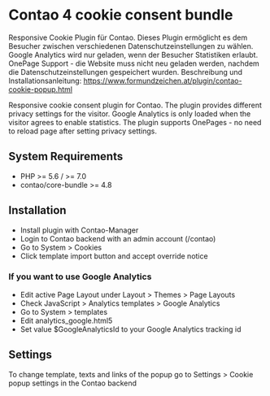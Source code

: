 # Contao 4 cookie consent bundle

Responsive Cookie Plugin für Contao.
Dieses Plugin ermöglicht es dem Besucher zwischen verschiedenen Datenschutzeinstellungen zu wählen.
Google Analytics wird nur geladen, wenn der Besucher Statistiken erlaubt.
OnePage Support - die Website muss nicht neu geladen werden, nachdem die Datenschutzeinstellungen gespeichert wurden. 
Beschreibung und Installationsanleitung: https://www.formundzeichen.at/plugin/contao-cookie-popup.html

Responsive cookie consent plugin for Contao.
The plugin provides different privacy settings for the visitor.
Google Analytics is only loaded when the visitor agrees to enable statistics.
The plugin supports OnePages - no need to reload page after setting privacy settings. 

## System Requirements 
- PHP >= 5.6 / >= 7.0
- contao/core-bundle >= 4.8

## Installation
- Install plugin with Contao-Manager
- Login to Contao backend with an admin account (/contao)
- Go to System > Cookies
- Click template import button and accept override notice

### If you want to use Google Analytics
- Edit active Page Layout under Layout > Themes > Page Layouts
- Check JavaScript > Analytics templates > Google Analytics
- Go to System > templates
- Edit analytics_google.html5
- Set value $GoogleAnalyticsId to your Google Analytics tracking id

## Settings
To change template, texts and links of the popup go to Settings > Cookie popup settings in the Contao backend
